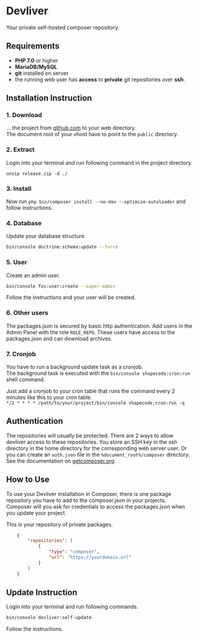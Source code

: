 # Devliver

Your private self-hosted composer repository.

##  Requirements

* **PHP 7.0** or higher
* **MariaDB/MySQL**
* **git** installed on server
* the running web user has **access** to **private** git repositories over **ssh**.

##  Installation Instruction

### 1. Download

... the project from [github.com](https://github.com/shapecode/devliver/releases) to your web directory.  
The document root of your vhost have to point to the `public` directory.

### 2. Extract

Login into your terminal and run following command in the project directory.

`unzip release.zip -d ./`

### 3. Install

Now run `php bin/composer install --no-dev --optimize-autoloader` and follow instructions.

### 4. Database

Update your database structure.
 
```bash
bin/console doctrine:schema:update --force
```

### 5. User

Create an admin user.

```bash
bin/console fos:user:create --super-admin
```

Follow the instructions and your user will be created.


### 6. Other users

The packages.json is secured by basic http authentication. Add users in the Admin Panel with the role `ROLE_REPO`. These users have access to the packages.json and can download archives.

### 7. Cronjob

You have to run a background update task as a cronjob.  
The background task is executed with the `bin/console shapecode:cron:run` shell command.  

Just add a cronjob to your cron table that runs the command every 2 minutes like this to your cron table.  
`*/2 * * * * /path/to/your/project/bin/console shapecode:cron:run -q`

## Authentication

The repositories will usually be protected. 
There are 2 ways to allow devliver access to these repositories. 
You store an SSH key in the ssh directory in the home directory for the corresponding web server user. 
Or you can create an `auth.json` file in the `%document_root%/composer` directory. See the documentation on [getcomposer.org](https://getcomposer.org/doc/articles/http-basic-authentication.md).

## How to Use

To use your Devliver installation in Composer, there is one package repository you have to add to the composer.json in your projects.  
Composer will you ask for credentials to access the packages.json when you update your project.
  
This is your repository of private packages.

```json
    {
        "repositories": [
            {
                "type": "composer",
                "url": "https://yourdomain.url"
            }
        ]
    }
```

##  Update Instruction

Login into your terminal and run following commands.

```bash
bin/console devliver:self-update
```

Follow the instructions.
